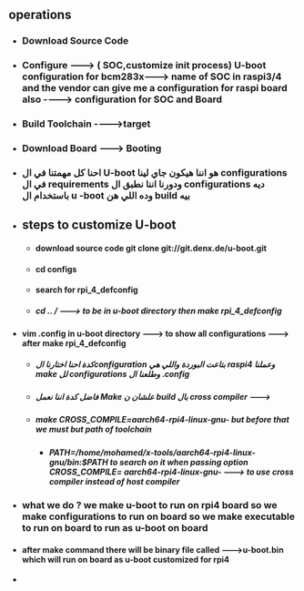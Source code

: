 ## operations
- ### Download Source Code
- ### Configure ---> ( SOC,customize init process)                                     U-boot configuration for  bcm283x---> name of SOC  in raspi3/4 and the vendor can give me a configuration for raspi  board also  ----> configuration for SOC and Board
- ### Build Toolchain ---->target 
- ### Download Board ---> Booting 
- ### احنا كل مهمتنا في ال U-boot هو اننا هيكون جاي لينا configurations  في ال requirements ودورنا اننا نطبق ال configurations ديه باستخدام ال u -boot  وده اللي هن  build بيه
- ## steps to customize U-boot 
    - #### download source code git clone git://git.denx.de/u-boot.git
    - #### cd configs 
    - #### search for rpi_4_defconfig
    - ##### cd  .. / ---> to be in u-boot directory then make rpi_4_defconfig
- #### vim .config in u-boot directory  ---> to show all configurations ---> after make rpi_4_defconfig 

    - ##### كدة احنا اختارنا الconfiguration بتاعت البوردة واللي هي raspi4 وعملنا make  لل configurations وطلعنا ال .config 
    - ##### فاضل كدة اننا نعمل Make  علشان ن build  بال cross compiler ---> 
    - ##### make CROSS_COMPILE=aarch64-rpi4-linux-gnu-     but before that we must but path of toolchain 
	    - ##### PATH=/home/mohamed/x-tools/aarch64-rpi4-linux-  gnu/bin:$PATH  to search on it when passing option CROSS_COMPILE= aarch64-rpi4-linux-gnu-  ---> to use cross compiler instead of host compiler

    
 
- ### what we do ? we make u-boot to run on rpi4 board so we make configurations to run on board so we make executable to run on board   to run as u-boot on board
- #### after make command there will be binary file called  --->u-boot.bin which will run on board as u-boot customized for rpi4
- 

